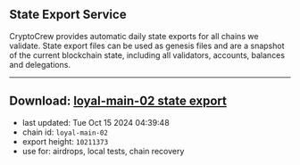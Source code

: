 ## State Export Service
CryptoCrew provides automatic daily state exports for all chains we validate. State export files can be used as genesis files and are a snapshot of the current blockchain state, including all validators, accounts, balances and delegations.

---
**Download: [loyal-main-02 state export](https://dl-eu2.ccvalidators.com/SERVICE/loyal/loyal-main-02_export_10211373.json)**
---

- last updated: Tue Oct 15 2024 04:39:48
- chain id: `loyal-main-02`
- export height: `10211373`
- use for: airdrops, local tests, chain recovery
